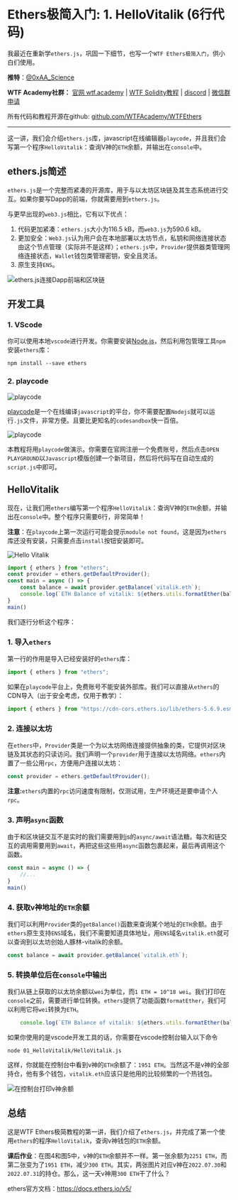 # Ethers极简入门: 1. HelloVitalik (6行代码)

我最近在重新学`ethers.js`，巩固一下细节，也写一个`WTF Ethers极简入门`，供小白们使用。

**推特**：[@0xAA_Science](https://twitter.com/0xAA_Science)

**WTF Academy社群：** [官网 wtf.academy](https://wtf.academy) | [WTF Solidity教程](https://github.com/AmazingAng/WTFSolidity) | [discord](https://discord.wtf.academy) | [微信群申请](https://docs.google.com/forms/d/e/1FAIpQLSe4KGT8Sh6sJ7hedQRuIYirOoZK_85miz3dw7vA1-YjodgJ-A/viewform?usp=sf_link)

所有代码和教程开源在github: [github.com/WTFAcademy/WTFEthers](https://github.com/WTFAcademy/WTFEthers)

-----

这一讲，我们会介绍`ethers.js`库，javascript在线编辑器`playcode`，并且我们会写第一个程序`HelloVitalik`：查询V神的`ETH`余额，并输出在`console`中。

## ethers.js简述

`ethers.js`是一个完整而紧凑的开源库，用于与以太坊区块链及其生态系统进行交互。如果你要写Dapp的前端，你就需要用到`ethers.js`。

与更早出现的`web3.js`相比，它有以下优点：

1. 代码更加紧凑：`ethers.js`大小为116.5 kB，而`web3.js`为590.6 kB。
2. 更加安全：`Web3.js`认为用户会在本地部署以太坊节点，私钥和网络连接状态由这个节点管理（实际并不是这样）；`ethers.js`中，`Provider`提供器类管理网络连接状态，`Wallet`钱包类管理密钥，安全且灵活。
3. 原生支持`ENS`。

![ethers.js连接Dapp前端和区块链](./img/1-1.png)

## 开发工具

### 1. VScode

你可以使用本地`vscode`进行开发。你需要安装[Node.js](https://nodejs.org/zh-cn/download/)，然后利用包管理工具`npm`安装`ethers`库：

```shell
npm install --save ethers
```

### 2. playcode

![playcode](./img/1-2.png)

[playcode](https://playcode.io/)是一个在线编译`javascript`的平台，你不需要配置`Nodejs`就可以运行`.js`文件，非常方便。且要比更知名的`codesandbox`快一百倍。

![playcode](./img/1-3.png)

本教程将用`playcode`做演示。你需要在官网注册一个免费账号，然后点击`OPEN PLAYGROUND`以`Javascript`模版创建一个新项目，然后将代码写在自动生成的`script.js`中即可。

## HelloVitalik

现在，让我们用`ethers`编写第一个程序`HelloVitalik`：查询V神的`ETH`余额，并输出在`console`中。整个程序只需要6行，非常简单！

**注意**：在`playcode`上第一次运行可能会提示`module not found`，这是因为`ethers`库还没有安装，只需要点击`install`按钮安装即可。

![Hello Vitalik](./img/1-4.png)

```javascript
import { ethers } from "ethers";
const provider = ethers.getDefaultProvider();
const main = async () => {
    const balance = await provider.getBalance(`vitalik.eth`);
    console.log(`ETH Balance of vitalik: ${ethers.utils.formatEther(balance)} ETH`);
}
main()
```

我们逐行分析这个程序：

### 1. 导入`ethers`
第一行的作用是导入已经安装好的`ethers`库：
```javascript
import { ethers } from "ethers";
```
如果在`playcode`平台上，免费账号不能安装外部库。我们可以直接从`ethers`的CDN导入（出于安全考虑，仅用于教学）：
```javascript
import { ethers } from "https://cdn-cors.ethers.io/lib/ethers-5.6.9.esm.min.js";
```

### 2. 连接以太坊

在`ethers`中，`Provider`类是一个为以太坊网络连接提供抽象的类，它提供对区块链及其状态的只读访问。我们声明一个`provider`用于连接以太坊网络。`ethers`内置了一些公用`rpc`，方便用户连接以太坊：

```javascript
const provider = ethers.getDefaultProvider();
```

**注意:**`ethers`内置的`rpc`访问速度有限制，仅测试用，生产环境还是要申请个人`rpc`。

### 3. 声明`async`函数

由于和区块链交互不是实时的我们需要用到js的`async/await`语法糖。每次和链交互的调用需要用到`await`，再把这些这些用`async`函数包裹起来，最后再调用这个函数。
```javascript
const main = async () => {
    //...
}
main()
```
### 4. 获取v神地址的`ETH`余额

我们可以利用`Provider`类的`getBalance()`函数来查询某个地址的`ETH`余额。由于`ethers`原生支持`ENS`域名，我们不需要知道具体地址，用`ENS`域名`vitalik.eth`就可以查询到以太坊创始人豚林-vitalik的余额。

```javascript
const balance = await provider.getBalance(`vitalik.eth`);
```

### 5. 转换单位后在`console`中输出

我们从链上获取的以太坊余额以`wei`为单位，而`1 ETH = 10^18 wei`。我们打印在`console`之前，需要进行单位转换。`ethers`提供了功能函数`formatEther`，我们可以利用它将`wei`转换为`ETH`。

```javascript
    console.log(`ETH Balance of vitalik: ${ethers.utils.formatEther(balance)} ETH`);
```
如果你使用的是vscode开发工具的话，你需要在vscode控制台输入以下命令
```shell
node 01_HelloVitalik/HelloVitalik.js
```
这样，你就能在控制台中看到v神的`ETH`余额了：`1951 ETH`。当然这不是v神的全部持仓，他有多个钱包，`vitalik.eth`应该只是他用的比较频繁的一个热钱包。

![在控制台打印v神余额](./img/1-5.png)


## 总结

这是WTF Ethers极简教程的第一讲，我们介绍了`ethers.js`，并完成了第一个使用`ethers`的程序`HelloVitalik`，查询v神钱包的`ETH`余额。

**课后作业**：在图4和图5中，v神的`ETH`余额并不一样。第一张余额为`2251 ETH`，而第二张变为了`1951 ETH`，减少`300 ETH`。其实，两张图片对应v神在`2022.07.30`和`2022.07.31`的持仓。那么，这一天v神用`300 ETH`干了什么？

ethers官方文档：https://docs.ethers.io/v5/

